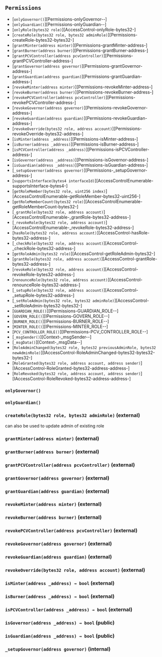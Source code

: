 ## <span id="Permissions"></span> `Permissions`



- [`onlyGovernor()`][Permissions-onlyGovernor--]
- [`onlyGuardian()`][Permissions-onlyGuardian--]
- [`onlyRole(bytes32 role)`][AccessControl-onlyRole-bytes32-]
- [`createRole(bytes32 role, bytes32 adminRole)`][Permissions-createRole-bytes32-bytes32-]
- [`grantMinter(address minter)`][Permissions-grantMinter-address-]
- [`grantBurner(address burner)`][Permissions-grantBurner-address-]
- [`grantPCVController(address pcvController)`][Permissions-grantPCVController-address-]
- [`grantGovernor(address governor)`][Permissions-grantGovernor-address-]
- [`grantGuardian(address guardian)`][Permissions-grantGuardian-address-]
- [`revokeMinter(address minter)`][Permissions-revokeMinter-address-]
- [`revokeBurner(address burner)`][Permissions-revokeBurner-address-]
- [`revokePCVController(address pcvController)`][Permissions-revokePCVController-address-]
- [`revokeGovernor(address governor)`][Permissions-revokeGovernor-address-]
- [`revokeGuardian(address guardian)`][Permissions-revokeGuardian-address-]
- [`revokeOverride(bytes32 role, address account)`][Permissions-revokeOverride-bytes32-address-]
- [`isMinter(address _address)`][Permissions-isMinter-address-]
- [`isBurner(address _address)`][Permissions-isBurner-address-]
- [`isPCVController(address _address)`][Permissions-isPCVController-address-]
- [`isGovernor(address _address)`][Permissions-isGovernor-address-]
- [`isGuardian(address _address)`][Permissions-isGuardian-address-]
- [`_setupGovernor(address governor)`][Permissions-_setupGovernor-address-]
- [`supportsInterface(bytes4 interfaceId)`][AccessControlEnumerable-supportsInterface-bytes4-]
- [`getRoleMember(bytes32 role, uint256 index)`][AccessControlEnumerable-getRoleMember-bytes32-uint256-]
- [`getRoleMemberCount(bytes32 role)`][AccessControlEnumerable-getRoleMemberCount-bytes32-]
- [`_grantRole(bytes32 role, address account)`][AccessControlEnumerable-_grantRole-bytes32-address-]
- [`_revokeRole(bytes32 role, address account)`][AccessControlEnumerable-_revokeRole-bytes32-address-]
- [`hasRole(bytes32 role, address account)`][AccessControl-hasRole-bytes32-address-]
- [`_checkRole(bytes32 role, address account)`][AccessControl-_checkRole-bytes32-address-]
- [`getRoleAdmin(bytes32 role)`][AccessControl-getRoleAdmin-bytes32-]
- [`grantRole(bytes32 role, address account)`][AccessControl-grantRole-bytes32-address-]
- [`revokeRole(bytes32 role, address account)`][AccessControl-revokeRole-bytes32-address-]
- [`renounceRole(bytes32 role, address account)`][AccessControl-renounceRole-bytes32-address-]
- [`_setupRole(bytes32 role, address account)`][AccessControl-_setupRole-bytes32-address-]
- [`_setRoleAdmin(bytes32 role, bytes32 adminRole)`][AccessControl-_setRoleAdmin-bytes32-bytes32-]
- [`GUARDIAN_ROLE()`][IPermissions-GUARDIAN_ROLE--]
- [`GOVERN_ROLE()`][IPermissions-GOVERN_ROLE--]
- [`BURNER_ROLE()`][IPermissions-BURNER_ROLE--]
- [`MINTER_ROLE()`][IPermissions-MINTER_ROLE--]
- [`PCV_CONTROLLER_ROLE()`][IPermissions-PCV_CONTROLLER_ROLE--]
- [`_msgSender()`][Context-_msgSender--]
- [`_msgData()`][Context-_msgData--]
- [`RoleAdminChanged(bytes32 role, bytes32 previousAdminRole, bytes32 newAdminRole)`][IAccessControl-RoleAdminChanged-bytes32-bytes32-bytes32-]
- [`RoleGranted(bytes32 role, address account, address sender)`][IAccessControl-RoleGranted-bytes32-address-address-]
- [`RoleRevoked(bytes32 role, address account, address sender)`][IAccessControl-RoleRevoked-bytes32-address-address-]
### <span id="Permissions-onlyGovernor--"></span> `onlyGovernor()`



### <span id="Permissions-onlyGuardian--"></span> `onlyGuardian()`



### <span id="Permissions-createRole-bytes32-bytes32-"></span> `createRole(bytes32 role, bytes32 adminRole)` (external)

can also be used to update admin of existing role

### <span id="Permissions-grantMinter-address-"></span> `grantMinter(address minter)` (external)



### <span id="Permissions-grantBurner-address-"></span> `grantBurner(address burner)` (external)



### <span id="Permissions-grantPCVController-address-"></span> `grantPCVController(address pcvController)` (external)



### <span id="Permissions-grantGovernor-address-"></span> `grantGovernor(address governor)` (external)



### <span id="Permissions-grantGuardian-address-"></span> `grantGuardian(address guardian)` (external)



### <span id="Permissions-revokeMinter-address-"></span> `revokeMinter(address minter)` (external)



### <span id="Permissions-revokeBurner-address-"></span> `revokeBurner(address burner)` (external)



### <span id="Permissions-revokePCVController-address-"></span> `revokePCVController(address pcvController)` (external)



### <span id="Permissions-revokeGovernor-address-"></span> `revokeGovernor(address governor)` (external)



### <span id="Permissions-revokeGuardian-address-"></span> `revokeGuardian(address guardian)` (external)



### <span id="Permissions-revokeOverride-bytes32-address-"></span> `revokeOverride(bytes32 role, address account)` (external)



### <span id="Permissions-isMinter-address-"></span> `isMinter(address _address) → bool` (external)



### <span id="Permissions-isBurner-address-"></span> `isBurner(address _address) → bool` (external)



### <span id="Permissions-isPCVController-address-"></span> `isPCVController(address _address) → bool` (external)



### <span id="Permissions-isGovernor-address-"></span> `isGovernor(address _address) → bool` (public)



### <span id="Permissions-isGuardian-address-"></span> `isGuardian(address _address) → bool` (public)



### <span id="Permissions-_setupGovernor-address-"></span> `_setupGovernor(address governor)` (internal)



